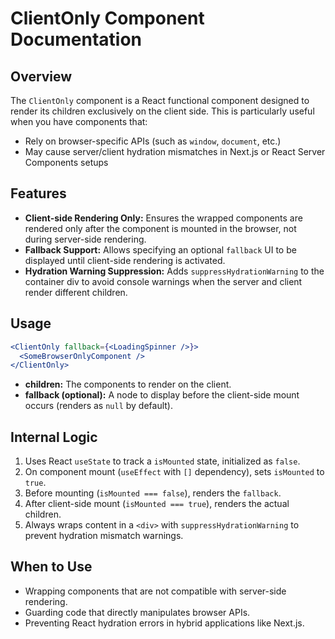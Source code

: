 # ClientOnly Component Documentation

## Overview

The `ClientOnly` component is a React functional component designed to render its children exclusively on the client side. This is particularly useful when you have components that:

- Rely on browser-specific APIs (such as `window`, `document`, etc.)
- May cause server/client hydration mismatches in Next.js or React Server Components setups

## Features

- **Client-side Rendering Only:** Ensures the wrapped components are rendered only after the component is mounted in the browser, not during server-side rendering.
- **Fallback Support:** Allows specifying an optional `fallback` UI to be displayed until client-side rendering is activated.
- **Hydration Warning Suppression:** Adds `suppressHydrationWarning` to the container div to avoid console warnings when the server and client render different children.

## Usage

```jsx
<ClientOnly fallback={<LoadingSpinner />}>
  <SomeBrowserOnlyComponent />
</ClientOnly>
```

- **children:** The components to render on the client.
- **fallback (optional):** A node to display before the client-side mount occurs (renders as `null` by default).

## Internal Logic

1. Uses React `useState` to track a `isMounted` state, initialized as `false`.
2. On component mount (`useEffect` with `[]` dependency), sets `isMounted` to `true`.
3. Before mounting (`isMounted === false`), renders the `fallback`.
4. After client-side mount (`isMounted === true`), renders the actual children.
5. Always wraps content in a `<div>` with `suppressHydrationWarning` to prevent hydration mismatch warnings.

## When to Use

- Wrapping components that are not compatible with server-side rendering.
- Guarding code that directly manipulates browser APIs.
- Preventing React hydration errors in hybrid applications like Next.js.

